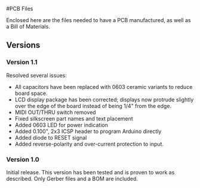 #PCB Files

Enclosed here are the files needed to have a PCB manufactured, as well as a Bill of Materials.

## Versions
### Version 1.1
Resolved several issues:
* All capacitors have been replaced with 0603 ceramic variants to reduce board space.
* LCD display package has been corrected; displays now protrude slightly over the edge of the board instead of being 1/4" from the edge.
* MIDI OUT/THRU switch removed
* Fixed silkscreen part names and text placement
* Added 0603 LED for power indication
* Added 0.100", 2x3 ICSP header to program Arduino directly
* Added diode to RESET signal
* Added reverse-polarity and over-current protection to input.

### Version 1.0
Initial release. This version has been tested and is proven to work as described. Only Gerber files and a BOM are included.
